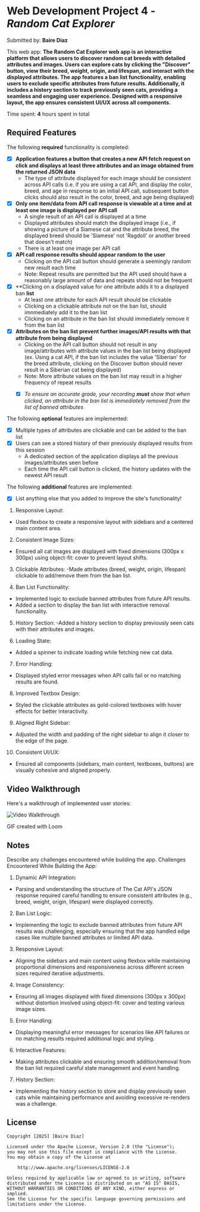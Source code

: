# Web Development Project 4 - *Random Cat Explorer*

Submitted by: **Baire Diaz**

This web app: **The Random Cat Explorer web app is an interactive platform that allows users to discover random cat breeds with detailed attributes and images. Users can explore cats by clicking the "Discover" button, view their breed, weight, origin, and lifespan, and interact with the displayed attributes. The app features a ban list functionality, enabling users to exclude specific attributes from future results. Additionally, it includes a history section to track previously seen cats, providing a seamless and engaging user experience. Designed with a responsive layout, the app ensures consistent UI/UX across all components.**

Time spent: **4** hours spent in total

## Required Features

The following **required** functionality is completed: 

- [x] **Application features a button that creates a new API fetch request on click and displays at least three attributes and an image obtained from the returned JSON data**
  - The type of attribute displayed for each image should be consistent across API calls (i.e. if you are using a cat API, and display the color, breed, and age in response to an initial API call, subsequent button clicks should also result in the color, breed, and age being displayed)
- [x] **Only one item/data from API call response is viewable at a time and at least one image is displayed per API call**
  - A single result of an API call is displayed at a time 
  - Displayed attributes should match the displayed image (i.e., if showing a picture of a Siamese cat and the attribute breed, the displayed breed should be 'Siamese' not 'Ragdoll' or another breed that doesn't match)
  - There is at least one image per API call
- [x] **API call response results should appear random to the user**
  - Clicking on the API call button should generate a seemingly random new result each time
  - Note: Repeat results are permitted but the API used should have a reasonably large amount of data and repeats should not be frequent
- [x] **Clicking on a displayed value for one attribute adds it to a displayed ban **list**
  - At least one attribute for each API result should be clickable
  - Clicking on a clickable attribute not on the ban list, should imnmediately add it to the ban list 
  - Clicking on an attribute in the ban list should immediately remove it from the ban list 
- [x] **Attributes on the ban list prevent further images/API results with that attribute from being displayed**
  - Clicking on the API call button should not result in any image/attributes with attribute values in the ban list being displayed (ex. Using a cat API, if the ban list includes the value 'Siberian' for the breed attribute, clicking on the Discover button should never result in a Siberian cat being displayed)
  - Note: More attribute values on the ban list may result in a higher frequency of repeat results
  -  [x] _To ensure an accurate grade, your recording **must** show that when clicked, an attribute in the ban list is immediately removed from the list of banned attributes_


The following **optional** features are implemented:

- [x] Multiple types of attributes are clickable and can be added to the ban list
- [x] Users can see a stored history of their previously displayed  results from this session
  - A dedicated section of the application displays all the previous images/attributes seen before
  - Each time the API call button is clicked, the history updates with the newest API result

The following **additional** features are implemented:

* [x] List anything else that you added to improve the site's functionality!
1. Responsive Layout:
- Used flexbox to create a responsive layout with sidebars and a centered main content area.

2. Consistent Image Sizes:
- Ensured all cat images are displayed with fixed dimensions (300px x 300px) using object-fit: cover to prevent layout shifts.

3. Clickable Attributes:
-Made attributes (breed, weight, origin, lifespan) clickable to add/remove them from the ban list.

4. Ban List Functionality:
- Implemented logic to exclude banned attributes from future API results.
- Added a section to display the ban list with interactive removal functionality.

5. History Section:
-Added a history section to display previously seen cats with their attributes and images.

6. Loading State:
- Added a spinner to indicate loading while fetching new cat data.

7. Error Handling:
- Displayed styled error messages when API calls fail or no matching results are found.

8. Improved Textbox Design:
- Styled the clickable attributes as gold-colored textboxes with hover effects for better interactivity.

9. Aligned Right Sidebar:
- Adjusted the width and padding of the right sidebar to align it closer to the edge of the page.

10. Consistent UI/UX:
- Ensured all components (sidebars, main content, textboxes, buttons) are visually cohesive and aligned properly.

## Video Walkthrough

Here's a walkthrough of implemented user stories:

<img src='[http://i.imgur.com/link/to/your/gif/file.gif](https://cdn.loom.com/sessions/thumbnails/a033b2f969274bac965567858e321244-fb00cd5ae4d8fb1d-full-play.gif)' title='Video Walkthrough' width='' alt='Video Walkthrough' />


GIF created with Loom

## Notes

Describe any challenges encountered while building the app.
Challenges Encountered While Building the App:

1. Dynamic API Integration:
- Parsing and understanding the structure of The Cat API's JSON response required careful handling to ensure consistent attributes (e.g., breed, weight, origin, lifespan) were displayed correctly.

2. Ban List Logic:
- Implementing the logic to exclude banned attributes from future API results was challenging, especially ensuring that the app handled edge cases like multiple banned attributes or limited API data.

3. Responsive Layout:
- Aligning the sidebars and main content using flexbox while maintaining proportional dimensions and responsiveness across different screen sizes required iterative adjustments.

4. Image Consistency:
- Ensuring all images displayed with fixed dimensions (300px x 300px) without distortion involved using object-fit: cover and testing various image sizes.

5. Error Handling:
- Displaying meaningful error messages for scenarios like API failures or no matching results required additional logic and styling.

6. Interactive Features:
- Making attributes clickable and ensuring smooth addition/removal from the ban list required careful state management and event handling.

7. History Section:
- Implementing the history section to store and display previously seen cats while maintaining performance and avoiding excessive re-renders was a challenge.


## License

    Copyright [2025] [Baire Diaz]

    Licensed under the Apache License, Version 2.0 (the "License");
    you may not use this file except in compliance with the License.
    You may obtain a copy of the License at

        http://www.apache.org/licenses/LICENSE-2.0

    Unless required by applicable law or agreed to in writing, software
    distributed under the License is distributed on an "AS IS" BASIS,
    WITHOUT WARRANTIES OR CONDITIONS OF ANY KIND, either express or implied.
    See the License for the specific language governing permissions and
    limitations under the License.
